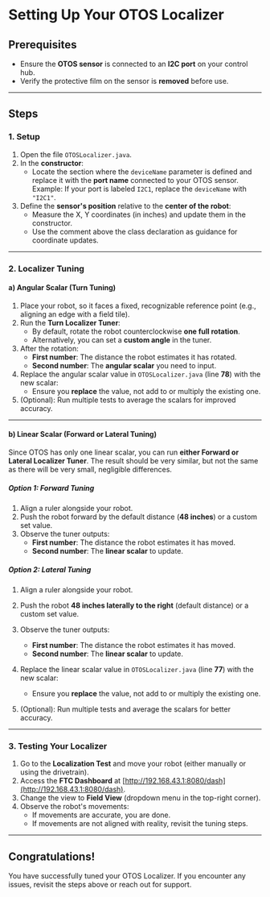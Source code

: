 # Setting Up Your OTOS Localizer

## Prerequisites
* Ensure the **OTOS sensor** is connected to an **I2C port** on your control hub.
* Verify the protective film on the sensor is **removed** before use.

---

## Steps

### 1. Setup

1. Open the file `OTOSLocalizer.java`.
2. In the **constructor**:
    - Locate the section where the `deviceName` parameter is defined and replace it with the **port name** connected to your OTOS sensor.  
      Example: If your port is labeled `I2C1`, replace the `deviceName` with `"I2C1"`.
3. Define the **sensor's position** relative to the **center of the robot**:
    - Measure the X, Y coordinates (in inches) and update them in the constructor.
    - Use the comment above the class declaration as guidance for coordinate updates.

---

### 2. Localizer Tuning

#### a) Angular Scalar (Turn Tuning)

1. Place your robot, so it faces a fixed, recognizable reference point (e.g., aligning an edge with a field tile).
2. Run the **Turn Localizer Tuner**:
    - By default, rotate the robot counterclockwise **one full rotation**.
    - Alternatively, you can set a **custom angle** in the tuner.
3. After the rotation:
    - **First number**: The distance the robot estimates it has rotated.
    - **Second number**: The **angular scalar** you need to input.
4. Replace the angular scalar value in `OTOSLocalizer.java` (line **78**) with the new scalar:
    - Ensure you **replace** the value, not add to or multiply the existing one.
5. (Optional): Run multiple tests to average the scalars for improved accuracy.

---

#### b) Linear Scalar (Forward or Lateral Tuning)

Since OTOS has only one linear scalar, you can run **either Forward or Lateral Localizer Tuner**. The result should be very similar, but not the same as there will be very small, negligible differences.

##### **Option 1: Forward Tuning**
1. Align a ruler alongside your robot.
2. Push the robot forward by the default distance (**48 inches**) or a custom set value.
3. Observe the tuner outputs:
    - **First number**: The distance the robot estimates it has moved.
    - **Second number**: The **linear scalar** to update.

##### **Option 2: Lateral Tuning**
1. Align a ruler alongside your robot.
2. Push the robot **48 inches laterally to the right** (default distance) or a custom set value.
3. Observe the tuner outputs:
    - **First number**: The distance the robot estimates it has moved.
    - **Second number**: The **linear scalar** to update.

4. Replace the linear scalar value in `OTOSLocalizer.java` (line **77**) with the new scalar:
    - Ensure you **replace** the value, not add to or multiply the existing one.
5. (Optional): Run multiple tests and average the scalars for better accuracy.

---

### 3. Testing Your Localizer

1. Go to the **Localization Test** and move your robot (either manually or using the drivetrain).
2. Access the **FTC Dashboard** at [http://192.168.43.1:8080/dash](http://192.168.43.1:8080/dash).
3. Change the view to **Field View** (dropdown menu in the top-right corner).
4. Observe the robot's movements:
    - If movements are accurate, you are done.
    - If movements are not aligned with reality, revisit the tuning steps.

---

## Congratulations!

You have successfully tuned your OTOS Localizer. If you encounter any issues, revisit the steps above or reach out for support.